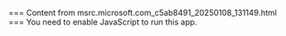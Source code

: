 === Content from msrc.microsoft.com_c5ab8491_20250108_131149.html ===
You need to enable JavaScript to run this app.
